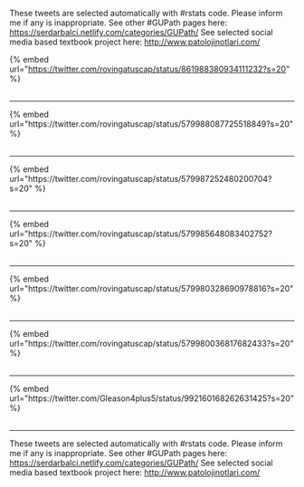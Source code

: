 

These tweets are selected automatically with #rstats code. Please inform me if any is inappropriate.
See other #GUPath pages here: https://serdarbalci.netlify.com/categories/GUPath/ 
See selected social media based textbook project here: http://www.patolojinotlari.com/

{% embed url="https://twitter.com/rovingatuscap/status/861988380934111232?s=20" %}<br>
<br>
<hr>
{% embed url="https://twitter.com/rovingatuscap/status/579988087725518849?s=20" %}<br>
<br>
<hr>
{% embed url="https://twitter.com/rovingatuscap/status/579987252480200704?s=20" %}<br>
<br>
<hr>
{% embed url="https://twitter.com/rovingatuscap/status/579985648083402752?s=20" %}<br>
<br>
<hr>
{% embed url="https://twitter.com/rovingatuscap/status/579980328690978816?s=20" %}<br>
<br>
<hr>
{% embed url="https://twitter.com/rovingatuscap/status/579980036817682433?s=20" %}<br>
<br>
<hr>
{% embed url="https://twitter.com/Gleason4plus5/status/992160168262631425?s=20" %}<br>
<br>
<hr>


These tweets are selected automatically with #rstats code. Please inform me if any is inappropriate.
See other #GUPath pages here: https://serdarbalci.netlify.com/categories/GUPath/ 
See selected social media based textbook project here: http://www.patolojinotlari.com/
